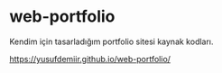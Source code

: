 # web-portfolio
Kendim için tasarladığım portfolio sitesi kaynak kodları.

https://yusufdemiir.github.io/web-portfolio/

